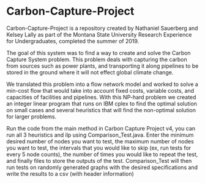 # Carbon-Capture-Project

Carbon-Capture-Project is a repository created by Nathaniel Sauerberg and Kelsey Lally
as part of the Montana State University Research Experience for Undergraduates, completed
the summer of 2019.

The goal of this system was to find a way to create and solve the Carbon Capture System
problem. This problem deals with capturing the carbon from sources such as power plants, and transporting it along
pipelines to be stored in the ground where it will not effect global climate change.

We translated this problem into a flow network model and worked to solve a min-cost flow that would take into account
fixed costs, variable costs, and capacities of facilities and pipelines. With this NP-hard problem we created an
integer linear program that runs on IBM cplex to find the optimal solution on small cases and several heuristics that
will find the non-optimal solution for larger problems.

Run the code from the main method in Carbon Capture Project v4, you can run all 3 heuristics and ilp using
Comparison_Test.java. Enter the minimum desired number of nodes you want to test, the maximum number of nodes you want
to test, the intervals that you would like to skip (ex, run tests for every 5 node counts), the number of times you
would like to repeat the test, and finally files to store the outputs of the test. Comparison_Test will then run tests
on randomly generated graphs with the desired specifications and write the results to a csv (with header information)